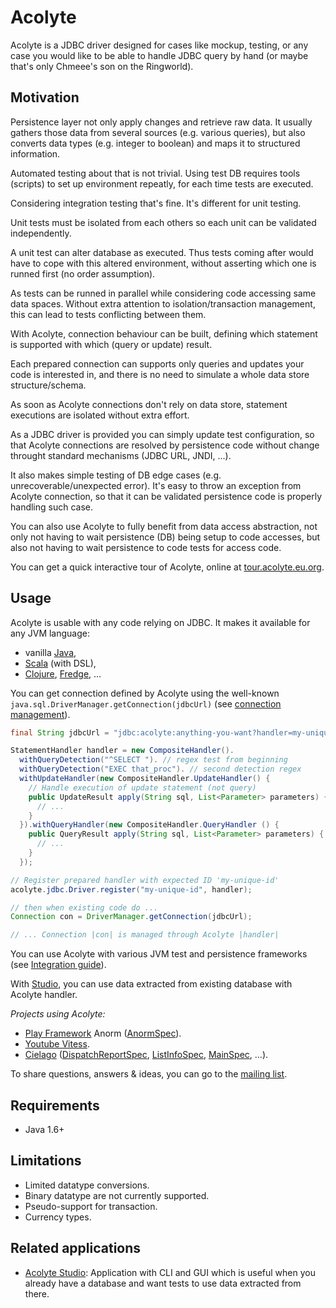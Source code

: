 # Acolyte

Acolyte is a JDBC driver designed for cases like mockup, testing, or any case you would like to be able to handle JDBC query by hand (or maybe that's only Chmeee's son on the Ringworld).

## Motivation

Persistence layer not only apply changes and retrieve raw data. It usually gathers those data from several sources (e.g. various queries), but also converts data types (e.g. integer to boolean) and maps it to structured information.

Automated testing about that is not trivial.
Using test DB requires tools (scripts) to set up environment repeatly, for each time tests are executed.

Considering integration testing that's fine. It's different for unit testing.

Unit tests must be isolated from each others so each unit can be validated independently.     

A unit test can alter database as executed. Thus tests coming after would have to cope with this altered environment, without asserting which one is runned first (no order assumption).

As tests can be runned in parallel while considering code accessing same data spaces. Without extra attention to isolation/transaction management, this can lead to tests conflicting between them.

With Acolyte, connection behaviour can be built, defining which statement is supported with which (query or update) result.

Each prepared connection can supports only queries and updates your code is interested in, and there is no need to simulate a whole data store structure/schema.

As soon as Acolyte connections don't rely on data store, statement executions are isolated without extra effort.

As a JDBC driver is provided you can simply update test configuration, so that Acolyte connections are resolved by persistence code without change throught standard mechanisms (JDBC URL, JNDI, ...).

It also makes simple testing of DB edge cases (e.g. unrecoverable/unexpected error). It's easy to throw an exception from Acolyte connection, so that it can be validated persistence code is properly handling such case.

You can also use Acolyte to fully benefit from data access abstraction, not only not having to wait persistence (DB) being setup to code accesses, but also not having to wait persistence to code tests for access code.

You can get a quick interactive tour of Acolyte, online at [tour.acolyte.eu.org](http://tour.acolyte.eu.org).

## Usage

Acolyte is usable with any code relying on JDBC. It makes it available for any JVM language:

* vanilla [Java](./java.html),
* [Scala](./scala.html) (with DSL),
* [Clojure](http://clojure.com), [Fredge](https://github.com/Frege/frege), ...

You can get connection defined by Acolyte using the well-known `java.sql.DriverManager.getConnection(jdbcUrl)` (see [connection management](./java.html#Connection)).

```java
final String jdbcUrl = "jdbc:acolyte:anything-you-want?handler=my-unique-id";

StatementHandler handler = new CompositeHandler().
  withQueryDetection("^SELECT "). // regex test from beginning
  withQueryDetection("EXEC that_proc"). // second detection regex
  withUpdateHandler(new CompositeHandler.UpdateHandler() {
    // Handle execution of update statement (not query)
    public UpdateResult apply(String sql, List<Parameter> parameters) {
      // ...
    }
  }).withQueryHandler(new CompositeHandler.QueryHandler () {
    public QueryResult apply(String sql, List<Parameter> parameters) {
      // ...
    }
  });

// Register prepared handler with expected ID 'my-unique-id'
acolyte.jdbc.Driver.register("my-unique-id", handler);

// then when existing code do ...
Connection con = DriverManager.getConnection(jdbcUrl);

// ... Connection |con| is managed through Acolyte |handler|
```

You can use Acolyte with various JVM test and persistence frameworks (see [Integration guide](integration.html)).

With [Studio](studio.html), you can use data extracted from existing database with Acolyte handler.

_Projects using Acolyte:_

- [Play Framework](http://www.playframework.com/) Anorm ([AnormSpec](https://github.com/playframework/playframework/blob/master/framework/src/anorm/src/test/jdbc-scala/anorm/AnormSpec.scala)). 
- [Youtube Vitess](https://github.com/youtube/vitess).
- [Cielago](https://github.com/cchantep/cielago-tracker) ([DispatchReportSpec](https://github.com/cchantep/cielago-tracker/blob/master/test/models/DispatchReportSpec.scala), [ListInfoSpec](https://github.com/cchantep/cielago-tracker/blob/master/test/models/ListInfoSpec.scala), [MainSpec](https://github.com/cchantep/cielago-tracker/blob/master/test/controllers/MainSpec.scala), …).

To share questions, answers & ideas, you can go to the [mailing list](https://groups.google.com/forum/#!forum/acolyte-support).

## Requirements

* Java 1.6+

## Limitations

- Limited datatype conversions.
- Binary datatype are not currently supported.
- Pseudo-support for transaction.
- Currency types.

## Related applications

- [Acolyte Studio](./studio.html): Application with CLI and GUI which is useful when you already have a database and want tests to use data extracted from there.
